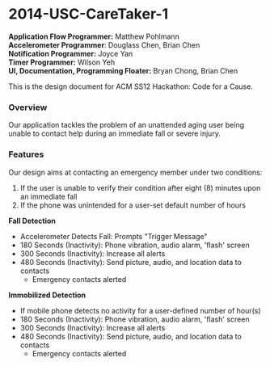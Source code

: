 2014-USC-CareTaker-1
====================
**Application Flow Programmer:** Matthew Pohlmann <br/>
**Accelerometer Programmer**: Douglass Chen, Brian Chen <br/>
**Notification Programmer:** Joyce Yan <br/>
**Timer Programmer:** Wilson Yeh <br/>
**UI, Documentation, Programming Floater:** Bryan Chong, Brian Chen <br/>

This is the design document for ACM SS12 Hackathon: Code for a Cause. 

### Overview
Our application tackles the problem of an unattended aging user being unable to contact help during an immediate fall or severe injury. 


### Features
Our design aims at contacting an emergency member under two conditions:
1. If the user is unable to verify their condition after eight (8) minutes upon an immediate fall
2. If the phone was unintended for a user-set default number of hours

**Fall Detection**
* Accelerometer Detects Fall: Prompts "Trigger Message"
* 180 Seconds (Inactivity): Phone vibration, audio alarm, 'flash' screen 
* 300 Seconds (Inactivity): Increase all alerts
* 480 Seconds (Inactivity): Send picture, audio, and location data to contacts
    * Emergency contacts alerted
    
**Immobilized Detection**
* If mobile phone detects no activity for a user-defined number of hour(s)
* 180 Seconds (Inactivity): Phone vibration, audio alarm, 'flash' screen 
* 300 Seconds (Inactivity): Increase all alerts
* 480 Seconds (Inactivity): Send picture, audio, and location data to contacts
    * Emergency contacts alerted

